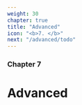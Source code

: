 ```yaml
---
weight: 30
chapter: true
title: "Advanced"
icon: "<b>7. </b>"
next: "/advanced/todo"
---
```


### Chapter 7

# Advanced
